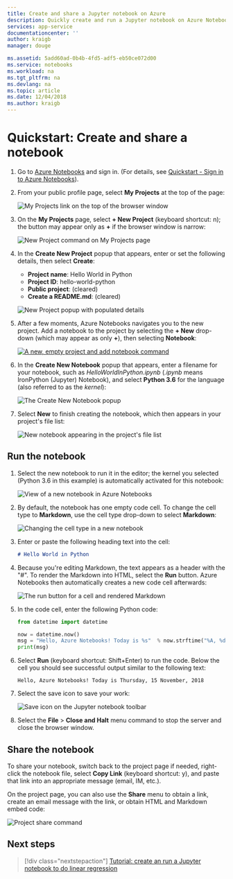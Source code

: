 ```yaml
---
title: Create and share a Jupyter notebook on Azure
description: Quickly create and run a Jupyter notebook on Azure Notebooks, then share that notebook with others.
services: app-service
documentationcenter: ''
author: kraigb
manager: douge

ms.assetid: 5add60ad-0b4b-4fd5-adf5-eb50ce072d00
ms.service: notebooks
ms.workload: na
ms.tgt_pltfrm: na
ms.devlang: na
ms.topic: article
ms.date: 12/04/2018
ms.author: kraigb
---
```


# Quickstart: Create and share a notebook

1. Go to [Azure Notebooks](https://notebooks.azure.com) and sign in. (For details, see [Quickstart - Sign in to Azure Notebooks](quickstart-sign-in-azure-notebooks.md)).

1. From your public profile page, select **My Projects** at the top of the page:

    ![My Projects link on the top of the browser window](media/quickstarts/my-projects-link.png)

1. On the **My Projects** page, select **+ New Project** (keyboard shortcut: n); the button may appear only as **+** if the browser window is narrow:

    ![New Project command on My Projects page](media/quickstarts/new-project-command.png)

1. In the **Create New Project** popup that appears, enter or set the following details, then select **Create**:

    - **Project name**: Hello World in Python
    - **Project ID**: hello-world-python
    - **Public project**: (cleared)
    - **Create a README.md**: (cleared)

    ![New Project popup with populated details](media/quickstarts/new-project-popup.png)

1. After a few moments, Azure Notebooks navigates you to the new project. Add a notebook to the project by selecting the **+ New** drop-down (which may appear as only **+**), then selecting **Notebook**:

    [![](media/quickstarts/empty-project-new-notebook-button.png "A new, empty project and add notebook command")](media/quickstarts/empty-project-new-notebook-button.png#lightbox)

1. In the **Create New Notebook** popup that appears, enter a filename for your notebook, such as *HelloWorldInPython.ipynb* (*.ipynb* means IronPython (Jupyter) Notebook), and select **Python 3.6** for the language (also referred to as the *kernel*):

    ![The Create New Notebook popup](media/quickstarts/new-notebook-popup.png)

1. Select **New** to finish creating the notebook, which then appears in your project's file list:

    ![New notebook appearing in the project's file list](media/quickstarts/new-notebook-created.png)

## Run the notebook

1. Select the new notebook to run it in the editor; the kernel you selected (Python 3.6 in this example) is automatically activated for this notebook:

    ![View of a new notebook in Azure Notebooks](media/quickstarts/create-notebook-first-open.png)

1. By default, the notebook has one empty code cell. To change the cell type to **Markdown**, use the cell type drop-down to select **Markdown**:

    ![Changing the cell type in a new notebook](media/quickstarts/create-notebook-cell-type.png)

1. Enter or paste the following heading text into the cell:

    ```markdown
    # Hello World in Python
    ```

1. Because you're editing Markdown, the text appears as a header with the "#". To render the Markdown into HTML, select the **Run** button. Azure Notebooks then automatically creates a new code cell afterwards:

    ![The run button for a cell and rendered Markdown](media/quickstarts/run-cell-markdown-render.png)

1. In the code cell, enter the following Python code:

    ```python
    from datetime import datetime

    now = datetime.now()
    msg = "Hello, Azure Notebooks! Today is %s"  % now.strftime("%A, %d %B, %Y")
    print(msg)
    ```

1. Select **Run** (keyboard shortcut: Shift+Enter) to run the code. Below the cell you should see successful output similar to the following text:

    ```output
    Hello, Azure Notebooks! Today is Thursday, 15 November, 2018
    ```

1. Select the save icon to save your work:

    ![Save icon on the Jupyter notebook toolbar](media/quickstarts/hello-results-save-icon.png)

1. Select the **File** > **Close and Halt** menu command to stop the server and close the browser window.

## Share the notebook

To share your notebook, switch back to the project page if needed, right-click the notebook file, select **Copy Link** (keyboard shortcut: y), and paste that link into an appropriate message (email, IM, etc.).

On the project page, you can also use the **Share** menu to obtain a link, create an email message with the link, or obtain HTML and Markdown embed code:

![Project share command](media/quickstarts/share-project-command.png)

## Next steps

> [!div class="nextstepaction"]
> [Tutorial: create an run a Jupyter notebook to do linear regression](tutorial-create-run-jupyter-notebook.md)
